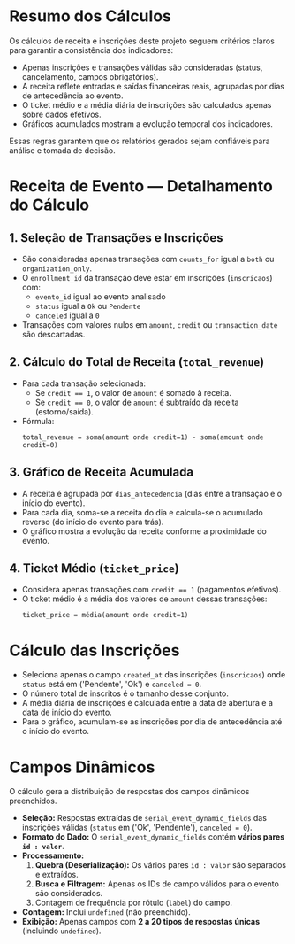 # Resumo dos Cálculos

Os cálculos de receita e inscrições deste projeto seguem critérios claros para garantir a consistência dos indicadores:

- Apenas inscrições e transações válidas são consideradas (status, cancelamento, campos obrigatórios).
- A receita reflete entradas e saídas financeiras reais, agrupadas por dias de antecedência ao evento.
- O ticket médio e a média diária de inscrições são calculados apenas sobre dados efetivos.
- Gráficos acumulados mostram a evolução temporal dos indicadores.

Essas regras garantem que os relatórios gerados sejam confiáveis para análise e tomada de decisão.

# Receita de Evento — Detalhamento do Cálculo

## 1. Seleção de Transações e Inscrições
- São consideradas apenas transações com `counts_for` igual a `both` ou `organization_only`.
- O `enrollment_id` da transação deve estar em inscrições (`inscricaos`) com:
	- `evento_id` igual ao evento analisado
	- `status` igual a `Ok` ou `Pendente`
	- `canceled` igual a `0`
- Transações com valores nulos em `amount`, `credit` ou `transaction_date` são descartadas.

## 2. Cálculo do Total de Receita (`total_revenue`)
- Para cada transação selecionada:
	- Se `credit == 1`, o valor de `amount` é somado à receita.
	- Se `credit == 0`, o valor de `amount` é subtraído da receita (estorno/saída).
- Fórmula:
	```
	total_revenue = soma(amount onde credit=1) - soma(amount onde credit=0)
	```

## 3. Gráfico de Receita Acumulada
- A receita é agrupada por `dias_antecedencia` (dias entre a transação e o início do evento).
- Para cada dia, soma-se a receita do dia e calcula-se o acumulado reverso (do início do evento para trás).
- O gráfico mostra a evolução da receita conforme a proximidade do evento.

## 4. Ticket Médio (`ticket_price`)
- Considera apenas transações com `credit == 1` (pagamentos efetivos).
- O ticket médio é a média dos valores de `amount` dessas transações:
	```
	ticket_price = média(amount onde credit=1)
	```

# Cálculo das Inscrições

- Seleciona apenas o campo `created_at` das inscrições (`inscricaos`) onde `status` está em ('Pendente', 'Ok') e `canceled = 0`.
- O número total de inscritos é o tamanho desse conjunto.
- A média diária de inscrições é calculada entre a data de abertura e a data de início do evento.
- Para o gráfico, acumulam-se as inscrições por dia de antecedência até o início do evento.


# Campos Dinâmicos

O cálculo gera a distribuição de respostas dos campos dinâmicos preenchidos.

- **Seleção:** Respostas extraídas de `serial_event_dynamic_fields` das inscrições válidas (`status` em ('Ok', 'Pendente'), `canceled = 0`).
- **Formato do Dado:** O `serial_event_dynamic_fields` contém **vários pares `id : valor`**.
- **Processamento:**
    1. **Quebra (Deserialização):** Os vários pares `id : valor` são separados e extraídos.
    2. **Busca e Filtragem:** Apenas os IDs de campo válidos para o evento são considerados.
    3. Contagem de frequência por rótulo (`label`) do campo.
- **Contagem:** Inclui `undefined` (não preenchido).
- **Exibição:** Apenas campos com **2 a 20 tipos de respostas únicas** (incluindo `undefined`).
